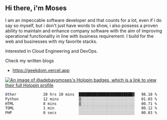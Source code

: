 ## Hi there, i'm Moses

I am an impeccable software developer and that counts for a lot, even if i do say so myself, but i don't just have words to show, i also possess a proven ability to maintain and enhance company software with the aim of improving operational functionality in line with business requirement. I build for the web and businesses with my favorite stacks.

Interested in Cloud Engineering and DevOps.

Check my written blogs
- https://geekdom.vercel.app

[![An image of @adebayomoses's Holopin badges, which is a link to view their full Holopin profile](https://holopin.me/adebayomoses)](https://holopin.io/@adebayomoses)

<!--START_SECTION:waka-->

```txt
Other            20 hrs 10 mins  ████████████████████████▓   98.10 %
Python           12 mins         ▒░░░░░░░░░░░░░░░░░░░░░░░░   01.03 %
HTML             8 mins          ▒░░░░░░░░░░░░░░░░░░░░░░░░   00.71 %
TOML             1 min           ░░░░░░░░░░░░░░░░░░░░░░░░░   00.12 %
PHP              0 secs          ░░░░░░░░░░░░░░░░░░░░░░░░░   00.03 %
```

<!--END_SECTION:waka-->
